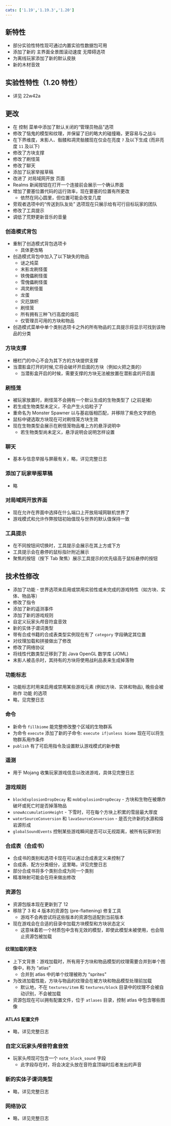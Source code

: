 ```yaml
---
cats: ['1.19','1.19.3','1.20']
---
```

## 新特性
* 部分实验性特性现可通过内置实验性数据包可用
* 添加了新的 主界面全景图滚动速度 无障碍选项
* 为离线玩家添加了新的默认皮肤
* 新的木材音效
## 实验性特性（1.20 特性）
* 详见 22w42a
## 更改
* 在 控制 菜单中添加了默认关闭的“管理员物品”选项
* 修改了恼鬼的模型和纹理，并保留了旧的略大的碰撞箱，更容易与之战斗
* 在下界维度，末影人、骷髅和凋灵骷髅现在仅会在亮度 `7` 及以下生成 (而非亮度 `11` 及以下)
* 修改了方块支撑
* 修改了刷怪笼
* 修改了聊天
* 添加了玩家举报草稿
* 改进了 对局域网开放 页面
* Realms 新闻按钮在打开一个连接前会展示一个确认界面
* 增加了要塞位置代码的运行效率，现在要塞的位置有所更改
	* 依然在同心圆里，但位置可能会改变几度
* 旁观者选项中的“传送到队友处” 选项现在只展示给有可行目标玩家的团队
* 修改了工具提示
* 调低了荒野更新音乐的音量
### 创造模式背包
* 重制了创造模式背包选项卡
	* 具体更改略
* 创造模式背包中加入了以下缺失的物品
	* 谜之炖菜
	* 末影龙刷怪蛋
	* 铁傀儡刷怪蛋
	* 雪傀儡刷怪蛋
	* 凋灵刷怪蛋
	* 龙蛋
	* 灾厄旗帜
	* 刷怪笼
	* 所有拥有三种飞行高度的烟花
	* 仅管理员可用的方块和物品
* 创造模式菜单中单个类别选项卡之外的所有物品的工具提示将显示可找到该物品的分类
### 方块支撑
* 栅栏门的中心不会为其下方的方块提供支撑
* 当潜影盒打开的时候,它将会破坏开启面的方块（例如火把之类的）
	* 当潜影盒开启的时候，需要支撑的方块无法被放置在潜影盒的开启面
### 刷怪笼
* 被玩家放置时，刷怪笼不会拥有一个默认生成的生物类型了 (之前是猪)
* 若生成生物类型未定义，不会产生火焰粒子了
* 重命名为 Monster Spawner 以与基岩版相匹配，并移除了紫色文字颜色
* 鼠标中键选取方块现在可对刷怪笼方块生效
* 现在生物类型会展示在刷怪笼物品堆上方的悬浮说明中
	* 若生物类型尚未定义，悬浮说明会说明怎样设置
### 聊天
* 基本与信息举报与屏蔽有关，略，详见完整日志
### 添加了玩家举报草稿
* 略
### 对局域网开放界面
* 现在允许在界面中选择在什么端口上开放局域网联机世界了
* 游戏模式和允许作弊按钮初始值现与世界的默认值保持一致
### 工具提示
* 在不同按钮间切换时，工具提示会展示在其上方或下方
* 工具提示会在悬停的鼠标指针附近展示
* 聚焦的按钮（按下 Tab 聚焦）展示工具提示的优先级高于鼠标悬停的按钮
## 技术性修改
* 添加了功能 - 世界选项来启用或禁用实验性或未完成的游戏特性（如方块、实体、物品等）
* 修改了指令
* 添加了新的遥测事件
* 添加了新的游戏规则
* 自定义玩家头颅音符盒音效
* 新的实体子谓词类型
* 带有合成书籍的合成表类型实例现在有了 `category` 字段确定其位置
* 对纹理加载和拼接做出了修改
* 修改了网络协议
* 将线性代数类型迁移到了到 Java OpenGL 数学库 (JOML)
* 末影人被击杀时，其持有的方块将使用战利品表来生成掉落物
### 功能标志
* 功能标志时用来启用或禁用某些游戏元素 (例如方块、实体和物品), 晚些会被称作 功能 的选项
* 略，见完整日志
### 命令
* 新命令 `fillbiome` 能完整修改整个区域的生物群系
* 为命令 `execute` 添加了新的子命令: `execute if|unless biome` 现在可以将生物群系用作条件
* `publish` 有了可启用指令及设置默认游戏模式的新参数
### 遥测
* 用于 Mojang 收集玩家游戏信息以改进游戏，具体见完整日志
### 游戏规则
* `blockExplosionDropDecay` 和 `mobExplosionDropDecay` - 方块和生物在被爆炸破坏或死亡时是否掉落物品
* `snowAccumulationHeight` - 下雪时，可在每个方块上积累的雪层最大厚度
* `waterSourceConversion` 和 `lavaSourceConversion` - 是否允许新的水源和熔岩源形成
* `globalSoundEvents` 控制某些游戏瞬间是否可以无视距离，被所有玩家听到
### 合成表（合成书）
* 合成书的类别和选项卡现在可以通过合成表定义来控制了
* 合成表、配方分类细分，这里略，详见完整日志
* 部分合成书将多个类别合成为同一个类别
* 精准映射可能会在将来做出修改
### 资源包
* 资源包版本现在更新到了 12
* 移除了 3 和 4 版本的资源包 (pre-flattening) 修复工具
	* 游戏不会再尝试将这些版本的资源包适配到当前版本
* 现在游戏会在合适的目录中加载方块模型和方块状态定义
	* 这意味着若一个材质包中含有无效的模型，即使此模型未被使用，也会阻止资源包被加载
#### 纹理加载的更改
* 上下文背景：游戏加载时，所有用于方块和物品模型的纹理需要合并到单个图像中，称为 “atlas”
	* 合并到 atlas 中的单个纹理被称为 “sprites"
* 为改进加载性能，方块与物品的纹理会在被方块和物品模型处理前加载
	* 默认地，不在 `textures/item` 和 `textures/block` 目录中的纹理不会被自动识别，不会被加载
* 资源包现在可以拥有配置文件，位于 `atlases` 目录，控制 atlas 中包含哪些图像
#### ATLAS 配置文件
* 略，详见完整日志
### 自定义玩家头颅音符盒音效
* 玩家头颅现可包含一个 `note_block_sound` 字段
	* 此字段存在时，将会决定头放在音符盒顶端时后者发出的声音
### 新的实体子谓词类型
* 略，详见完整日志
### 网络协议
* 略，详见完整日志 
